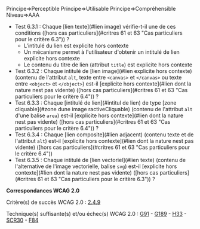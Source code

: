 Principe=>Perceptible
Principe=>Utilisable
Principe=>Compréhensible
Niveau=>AAA

*   Test 6.3.1 : Chaque [lien texte](#lien image) vérifie-t-il une de ces conditions ([hors cas particuliers](#critres 61 et 63 "Cas particuliers pour le critère 6.3")) ?
    *   L'intitulé du lien est explicite hors contexte
    *   Un mécanisme permet à l'utilisateur d'obtenir un intitulé de lien explicite hors contexte
    *   Le contenu du titre de lien (attribut `title`) est explicite hors contexte
*   Test 6.3.2 : Chaque intitulé de [lien image](#lien explicite hors contexte) (contenu de l'attribut `alt`, texte entre `<canvas>` et `</canvas>` ou texte entre `<object>` et `</object>`) est-il [explicite hors contexte](#lien dont la nature nest pas vidente) ([hors cas particuliers](#critres 61 et 63 "Cas particuliers pour le critère 6.4")) ?
*   Test 6.3.3 : Chaque [intitulé de lien](#intitul de lien) de type [zone cliquable](#zone dune image ractiveCliquable) (contenu de l'attribut `alt` d'une balise `area`) est-il [explicite hors contexte](#lien dont la nature nest pas vidente) ([hors cas particuliers](#critres 61 et 63 "Cas particuliers pour le critère 6.4")) ?
*   Test 6.3.4 : Chaque [lien composite](#lien adjacent) (contenu texte et de l'attribut `alt`) est-il [explicite hors contexte](#lien dont la nature nest pas vidente) ([hors cas particuliers](#critres 61 et 63 "Cas particuliers pour le critère 6.4"))
*   Test 6.3.5 : Chaque intitulé de [lien vectoriel](#lien texte) (contenu de l'alternative de l'image vectorielle, balise `svg`) est-il [explicite hors contexte](#lien dont la nature nest pas vidente) ([hors cas particuliers](#critres 61 et 63 "Cas particuliers pour le critère 6.3")) ?

**Correspondances WCAG 2.0**

Critère(s) de succès WCAG 2.0 : [2.4.9](http://www.w3.org/Translations/WCAG20-fr/#navigation-mechanisms-link)

Technique(s) suffisante(s) et/ou échec(s) WCAG 2.0 : [G91](http://www.w3.org/TR/WCAG-TECHS/G91.html) - [G189](http://www.w3.org/TR/WCAG-TECHS/G189.html) - [H33](http://www.w3.org/TR/WCAG-TECHS/H33.html) - [SCR30](http://www.w3.org/TR/WCAG-TECHS/SCR30.html) - [F84](http://www.w3.org/TR/2014/NOTE-WCAG20-TECHS-20140916/F84.html)
